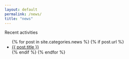 ```yaml
---
layout: default
permalink: /news/
title: "news"
---
```


Recent activities

<ul>
  {% for post in site.categories.news %}
    {% if post.url %}
        <li><a href="{{ post.url }}">{{ post.title }}</a></li>
    {% endif %}
  {% endfor %}
</ul>
